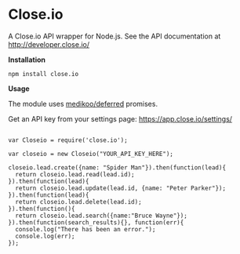 Close.io
========

A Close.io API wrapper for Node.js. See the API documentation at http://developer.close.io/

**Installation**

```npm install close.io```

**Usage**

The module uses [medikoo/deferred](https://github.com/medikoo/deferred) promises.

Get an API key from your settings page: https://app.close.io/settings/

```

var Closeio = require('close.io');

var closeio = new Closeio("YOUR_API_KEY_HERE");

closeio.lead.create({name: "Spider Man"}).then(function(lead){
  return closeio.lead.read(lead.id);
}).then(function(lead){
  return closeio.lead.update(lead.id, {name: "Peter Parker"});
}).then(function(lead){
  return closeio.lead.delete(lead.id);
}).then(function(){ 
  return closeio.lead.search({name:"Bruce Wayne"});
}).then(function(search_results){}, function(err){
  console.log("There has been an error.");
  console.log(err);
});

```
